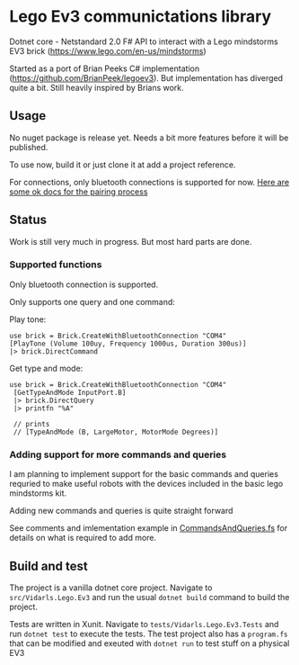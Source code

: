 # Lego Ev3 communictations library

Dotnet core - Netstandard 2.0 F# API to interact with a Lego mindstorms EV3 brick (https://www.lego.com/en-us/mindstorms)

Started as a port of Brian Peeks C# implementation (https://github.com/BrianPeek/legoev3). But implementation has diverged quite a bit. Still heavily inspired by Brians work.

## Usage

No nuget package is release yet. Needs a bit more features before it will be published.

To use now, build it or just clone it at add a project reference.

For connections, only bluetooth connections is supported for now. [Here are some ok docs for the pairing process](https://se.mathworks.com/help/supportpkg/legomindstormsev3io/ug/connect-to-an-ev3-brick-over-bluetooth-using-windows-1.html)

## Status

Work is still very much in progress. But most hard parts are done.

### Supported functions

Only bluetooth connection is supported.

Only supports one query and one command:

Play tone:

```F#
use brick = Brick.CreateWithBluetoothConnection "COM4"
[PlayTone (Volume 100uy, Frequency 1000us, Duration 300us)]
|> brick.DirectCommand
```

Get type and mode:

```F#
use brick = Brick.CreateWithBluetoothConnection "COM4"
 [GetTypeAndMode InputPort.B]
 |> brick.DirectQuery
 |> printfn "%A"

 // prints
 // [TypeAndMode (B, LargeMotor, MotorMode Degrees)]
 ```

 ### Adding support for more commands and queries

 I am planning to implement support for the basic commands and queries 
 requried to make useful robots with the devices included in the basic
 lego mindstorms kit.

 Adding new commands and queries is quite straight forward

 See comments and imlementation example in [CommandsAndQueries.fs](https://github.com/Vidarls/LegoEv3Fsharp/blob/master/src/Vidarls.Lego.Ev3/CommandsAndQueries.fs) for details on what is required to add more.

 ## Build and test

 The project is a vanilla dotnet core project. Navigate to `src/Vidarls.Lego.Ev3` and run the usual `dotnet build` command to build the project.

 Tests are written in Xunit. Navigate to `tests/Vidarls.Lego.Ev3.Tests` and run `dotnet test` to execute the tests. The test project also has a `program.fs` that can be modified and exeuted with `dotnet run` to test stuff on a physical EV3

